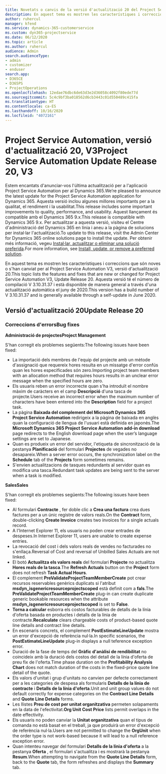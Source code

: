 ```yaml
---
title: Novetats o canvis de la versió d'actualització 20 del Project Service Automation, V3
description: En aquest tema es mostren les característiques i correccions disponibles al Project Service Automation V3, versió d'actualització 20
author: ruhercul
manager: kfend
ms.service: dynamics-365-customerservice
ms.custom: dyn365-projectservice
ms.date: 06/12/2020
ms.topic: article
ms.author: ruhercul
audience: Admin
search.audienceType:
- admin
- customizer
- enduser
search.app:
- D365CE
- D365PS
- ProjectOperations
ms.openlocfilehash: 12edae76dbc6de63d3e2d36058c4092f80ede77d
ms.sourcegitcommit: 5c4c9bf3ba018562d6cb3443c01d550489c415fa
ms.translationtype: HT
ms.contentlocale: ca-ES
ms.lasthandoff: 10/16/2020
ms.locfileid: "4072161"
---
```

# <a name="project-service-automation-update-release-20-v3"></a><span data-ttu-id="c7193-103">Project Service Automation, versió d'actualització 20, V3</span><span class="sxs-lookup"><span data-stu-id="c7193-103">Project Service Automation Update Release 20, V3</span></span>

<span data-ttu-id="c7193-104">Estem encantats d'anunciar-vos l'última actualització per a l'aplicació Project Service Automation per al Dynamics 365.</span><span class="sxs-lookup"><span data-stu-id="c7193-104">We’re pleased to announce the latest update for the Project Service Automation application for Dynamics 365.</span></span> <span data-ttu-id="c7193-105">Aquesta versió inclou algunes millores importants per a la qualitat, el rendiment i la usabilitat.</span><span class="sxs-lookup"><span data-stu-id="c7193-105">This release includes some important improvements to quality, performance, and usability.</span></span> <span data-ttu-id="c7193-106">Aquest llançament és compatible amb el Dynamics 365 9.x.</span><span class="sxs-lookup"><span data-stu-id="c7193-106">This release is compatible with Dynamics 365 9.x.</span></span> <span data-ttu-id="c7193-107">Per actualitzar a aquesta versió, visiteu el Centre d'administració del Dynamics 365 en línia i aneu a la pàgina de solucions per instal·lar l'actualització.</span><span class="sxs-lookup"><span data-stu-id="c7193-107">To update to this release, visit the Admin Center for Dynamics 365 online solutions page to install the update.</span></span> <span data-ttu-id="c7193-108">Per obtenir més informació, vegeu [Instal·lar, actualitzar o eliminar una solució preferida](https://docs.microsoft.com/power-platform/admin/install-remove-preferred-solution).</span><span class="sxs-lookup"><span data-stu-id="c7193-108">For more information, see [Install, update, or remove a preferred solution](https://docs.microsoft.com/power-platform/admin/install-remove-preferred-solution).</span></span>

<span data-ttu-id="c7193-109">En aquest tema es mostren les característiques i correccions que són noves o s'han canviat per al Project Service Automation V3, versió d'actualització 20.</span><span class="sxs-lookup"><span data-stu-id="c7193-109">This topic lists the features and fixes that are new or changed for Project Service Automation V3, Update Release 20.</span></span> <span data-ttu-id="c7193-110">Aquesta versió té el número de compilació V 3.10.31.37 i està disponible de manera general a través d'una actualització automàtica el juny de 2020.</span><span class="sxs-lookup"><span data-stu-id="c7193-110">This version has a build number of V 3.10.31.37 and is generally available through a self-update in June 2020.</span></span>

## <a name="update-release-20"></a><span data-ttu-id="c7193-111">Versió d'actualització 20</span><span class="sxs-lookup"><span data-stu-id="c7193-111">Update Release 20</span></span>

### <a name="bug-fixes"></a><span data-ttu-id="c7193-112">Correccions d'errors</span><span class="sxs-lookup"><span data-stu-id="c7193-112">Bug fixes</span></span>

<span data-ttu-id="c7193-113">**Administració de projectes**</span><span class="sxs-lookup"><span data-stu-id="c7193-113">**Project Management**</span></span>

<span data-ttu-id="c7193-114">S'han corregit els problemes següents:</span><span class="sxs-lookup"><span data-stu-id="c7193-114">The following issues have been fixed:</span></span>

- <span data-ttu-id="c7193-115">La importació dels membres de l'equip del projecte amb un mètode d'assignació que requereix hores resulta en un missatge d'error confús quan les hores especificades són zero.</span><span class="sxs-lookup"><span data-stu-id="c7193-115">Importing project team members with an allocation method that requires hours results in an unclear error message when the specified hours are zero.</span></span>
- <span data-ttu-id="c7193-116">Els usuaris reben un error incorrecte quan s'ha introduït el nombre màxim de caràcters en el camp **Descripció** d'una tasca de projecte.</span><span class="sxs-lookup"><span data-stu-id="c7193-116">Users receive an incorrect error when the maximum number of characters have been entered into the **Description** field for a project task.</span></span>
- <span data-ttu-id="c7193-117">La pàgina **Baixada del complement del Microsoft Dynamics 365 Project Service Automation** redirigeix a la pàgina de baixada en anglès quan la configuració de llengua de l'usuari està definida en japonès.</span><span class="sxs-lookup"><span data-stu-id="c7193-117">The **Microsoft Dynamics 365 Project Service Automation add-in download** page redirects to the English download page when the user’s language settings are set to Japanese.</span></span>
- <span data-ttu-id="c7193-118">Quan es produeix un error del servidor, l'etiqueta de sincronització de la pestanya **Planificació** del formulari **Projectes** de vegades no desapareix.</span><span class="sxs-lookup"><span data-stu-id="c7193-118">When a server error occurs, the synchronization label on the **Schedule** tab of the **Projects** form sometimes remains.</span></span>
- <span data-ttu-id="c7193-119">S'envien actualitzacions de tasques redundants al servidor quan es modifica una tasca.</span><span class="sxs-lookup"><span data-stu-id="c7193-119">Redundant task updates are being sent to the server when a task is modified.</span></span>

<span data-ttu-id="c7193-120">**Sales**</span><span class="sxs-lookup"><span data-stu-id="c7193-120">**Sales**</span></span>

<span data-ttu-id="c7193-121">S'han corregit els problemes següents:</span><span class="sxs-lookup"><span data-stu-id="c7193-121">The following issues have been fixed:</span></span>

- <span data-ttu-id="c7193-122">Al formulari **Contracte** , fer doble clic a **Crea una factura** crea dues factures per a un únic registre de valors reals.</span><span class="sxs-lookup"><span data-stu-id="c7193-122">On the **Contract** form, double-clicking **Create Invoice** creates two invoices for a single actuals record.</span></span>
- <span data-ttu-id="c7193-123">A l'Internet Explorer 11, els usuaris no poden crear entrades de despeses.</span><span class="sxs-lookup"><span data-stu-id="c7193-123">In Internet Explorer 11, users are unable to create expense entries.</span></span>
- <span data-ttu-id="c7193-124">La revocació del cost i dels valors reals de vendes no facturades no s'enllaça.</span><span class="sxs-lookup"><span data-stu-id="c7193-124">Reversal of Cost and reversal of Unbilled Sales Actuals are not linked.</span></span>
- <span data-ttu-id="c7193-125">El botó **Actualitza els valors reals** del formulari **Projecte** no actualitza **Hores reals de la tasca**.</span><span class="sxs-lookup"><span data-stu-id="c7193-125">The **Refresh Actuals** button on the **Project** form does not refresh **Task Actual Hours**.</span></span>
- <span data-ttu-id="c7193-126">El complement **PreValidateProjectTeamMemberCreate** pot crear recursos reservables genèrics duplicats si l'atribut **msdyn_isgenericresourceprojectscoped** està definit com a **fals**.</span><span class="sxs-lookup"><span data-stu-id="c7193-126">The **PreValidateProjectTeamMemberCreate** plug-in can create duplicate generic bookable resources when the attribute **msdyn_isgenericresourceprojectscoped** is set to **False**.</span></span>
- <span data-ttu-id="c7193-127">**Torna a calcular** esborra els costos facturables de detalls de la línia d'oferta basada en productes i detalls de la línia de contracte.</span><span class="sxs-lookup"><span data-stu-id="c7193-127">**Recalculate** clears chargeable costs of product-based quote line details and contract line details.</span></span>
- <span data-ttu-id="c7193-128">En escenaris concrets, el complement **PostEstimateLineUpdate** mostra un error d'excepció de referència nul·la.</span><span class="sxs-lookup"><span data-stu-id="c7193-128">In specific scenarios, the **PostEstimateLineUpdate** plug-in displays a null teference exception error.</span></span>
- <span data-ttu-id="c7193-129">Duració de la fase de temps del **Gràfic d'anàlisi de rendibilitat** no coincideix amb la duració dels costos del detall de la línia d'oferta de preu fix de l'oferta.</span><span class="sxs-lookup"><span data-stu-id="c7193-129">Time phase duration on the **Profitability Analysis Chart** does not match duration of the costs in the fixed-price quote line detail of the quote.</span></span>
- <span data-ttu-id="c7193-130">Els valors d'unitat i grup d'unitats no canvien per defecte correctament per a les categories de despesa als formularis **Detalls de la línia de contracte** i **Detalls de la línia d'oferta**.</span><span class="sxs-lookup"><span data-stu-id="c7193-130">Unit and unit group values do not default correctly for expense categories on the **Contract Line Details** and **Quote Line Details** forms.</span></span>
- <span data-ttu-id="c7193-131">Les llistes **Preu de cost per unitat organitzativa** permeten solapaments en la data de l'efectivitat.</span><span class="sxs-lookup"><span data-stu-id="c7193-131">**Org Unit Cost Price** lists permit overlaps in the date effectivity.</span></span>
- <span data-ttu-id="c7193-132">Els usuaris no poden canviar la **Unitat organitzativa** quan el tipus de comanda no està basat en el treball, ja que produirà un error d'excepció de referència nul·la.</span><span class="sxs-lookup"><span data-stu-id="c7193-132">Users are not permitted to change the **OrgUnit** when the order type is not work-based because it will lead to a null reference exception error.</span></span>
- <span data-ttu-id="c7193-133">Quan intenteu navegar del formulari **Detalls de la línia d'oferta** a la pestanya **Oferta** , el formulari s'actualitza i es mostrarà la pestanya **Resum**.</span><span class="sxs-lookup"><span data-stu-id="c7193-133">When attempting to navigate from the **Quote Line Details** form, back to the **Quote** tab, the form refreshes and displays the **Summary** tab.</span></span>
